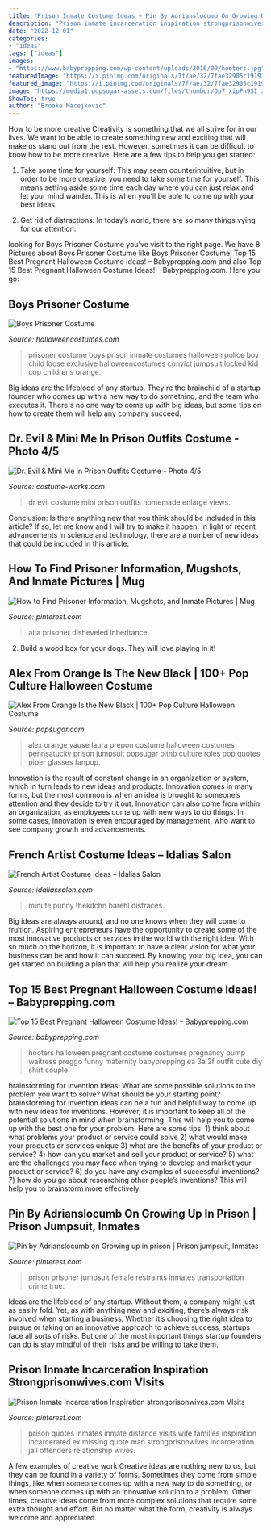 ```yaml
---
title: "Prison Inmate Costume Ideas ~ Pin By Adrianslocumb On Growing Up In Prison"
description: "Prison inmate incarceration inspiration strongprisonwives.com visits"
date: "2022-12-01"
categories:
- "ideas"
tags: ["ideas"]
images:
- "https://www.babyprepping.com/wp-content/uploads/2016/09/hooters.jpg"
featuredImage: "https://i.pinimg.com/originals/7f/ae/32/7fae32905c19193d2b6ad09ae5069634.jpg"
featured_image: "https://i.pinimg.com/originals/7f/ae/32/7fae32905c19193d2b6ad09ae5069634.jpg"
image: "https://media1.popsugar-assets.com/files/thumbor/Op7_xipPn9SI_xVZ8G7Mqsp0Mpo/fit-in/1024x1024/filters:format_auto-!!-:strip_icc-!!-/2013/10/07/787/n/1922283/09e94b51cf8830e5_oitnb_gal_024_h/i/Alex-From-Orange-New-Black.jpeg"
ShowToc: true
author: "Brooke Macejkovic"
---
```



How to be more creative
Creativity is something that we all strive for in our lives. We want to be able to create something new and exciting that will make us stand out from the rest. However, sometimes it can be difficult to know how to be more creative. Here are a few tips to help you get started:
1. Take some time for yourself: This may seem counterintuitive, but in order to be more creative, you need to take some time for yourself. This means setting aside some time each day where you can just relax and let your mind wander. This is when you’ll be able to come up with your best ideas.

2. Get rid of distractions: In today’s world, there are so many things vying for our attention.

	

		
looking for Boys Prisoner Costume you've visit to the right page. We have 8 Pictures about Boys Prisoner Costume like Boys Prisoner Costume, Top 15 Best Pregnant Halloween Costume Ideas! – Babyprepping.com and also Top 15 Best Pregnant Halloween Costume Ideas! – Babyprepping.com. Here you go:
		
    
## Boys Prisoner Costume

<img loading=lazy src="https://images.halloweencostumes.com/products/4977/1-1/boys-prisoner-costume-update2-main.jpg" onerror="this.onerror=null;this.src='https://tse1.mm.bing.net/th?id=OIP.rc_MVV5FUeSQ3FIGkJPcAQHaKl&amp;pid=15.1';" alt="Boys Prisoner Costume">

_Source: halloweencostumes.com_

>prisoner costume boys prison inmate costumes halloween police boy child loose exclusive halloweencostumes convict jumpsuit locked kid cop childrens orange. 

	

Big ideas are the lifeblood of any startup. They're the brainchild of a startup founder who comes up with a new way to do something, and the team who executes it. There's no one way to come up with big ideas, but some tips on how to create them will help any company succeed.

    
## Dr. Evil &amp; Mini Me In Prison Outfits Costume - Photo 4/5

<img loading=lazy src="https://photos.costume-works.com/full/dr_evil_n_mini_me_in_prison_outfits3.jpg" onerror="this.onerror=null;this.src='https://tse1.mm.bing.net/th?id=OIP.Xsgd9u2jae-mI0bUJZkqYwHaLw&amp;pid=15.1';" alt="Dr. Evil &amp; Mini Me in Prison Outfits Costume - Photo 4/5">

_Source: costume-works.com_

>dr evil costume mini prison outfits homemade enlarge views. 

	

Conclusion: Is there anything new that you think should be included in this article? If so, let me know and I will try to make it happen.
In light of recent advancements in science and technology, there are a number of new ideas that could be included in this article.

    
## How To Find Prisoner Information, Mugshots, And Inmate Pictures | Mug

<img loading=lazy src="https://i.pinimg.com/736x/61/6c/fc/616cfc41cfd47f60c86eb23ac7f00de7.jpg" onerror="this.onerror=null;this.src='https://tse1.mm.bing.net/th?id=OIP.ugcac4Mkr_4m_zeBe0wbhgHaE5&amp;pid=15.1';" alt="How to Find Prisoner Information, Mugshots, and Inmate Pictures | Mug">

_Source: pinterest.com_

>aita prisoner disheveled inheritance. 

	

2. Build a wood box for your dogs. They will love playing in it!

    
## Alex From Orange Is The New Black | 100+ Pop Culture Halloween Costume

<img loading=lazy src="https://media1.popsugar-assets.com/files/thumbor/Op7_xipPn9SI_xVZ8G7Mqsp0Mpo/fit-in/1024x1024/filters:format_auto-!!-:strip_icc-!!-/2013/10/07/787/n/1922283/09e94b51cf8830e5_oitnb_gal_024_h/i/Alex-From-Orange-New-Black.jpeg" onerror="this.onerror=null;this.src='https://tse3.mm.bing.net/th?id=OIP.Azt45ONPjLd81d_IQbsLHAHaJ3&amp;pid=15.1';" alt="Alex From Orange Is the New Black | 100+ Pop Culture Halloween Costume">

_Source: popsugar.com_

>alex orange vause laura prepon costume halloween costumes pennsatucky prison jumpsuit popsugar oitnb culture roles pop quotes piper glasses fanpop. 

	

Innovation is the result of constant change in an organization or system, which in turn leads to new ideas and products. Innovation comes in many forms, but the most common is when an idea is brought to someone’s attention and they decide to try it out. Innovation can also come from within an organization, as employees come up with new ways to do things. In some cases, innovation is even encouraged by management, who want to see company growth and advancements.

    
## French Artist Costume Ideas – Idalias Salon

<img loading=lazy src="https://i.pinimg.com/originals/7f/ae/32/7fae32905c19193d2b6ad09ae5069634.jpg" onerror="this.onerror=null;this.src='https://tse4.mm.bing.net/th?id=OIP.vLCuPDnBlQCx3DKj2cX3bwHaLH&amp;pid=15.1';" alt="French Artist Costume Ideas – Idalias Salon">

_Source: idaliassalon.com_

>minute punny thekitchn barehl disfraces. 

	

Big ideas are always around, and no one knows when they will come to fruition. Aspiring entrepreneurs have the opportunity to create some of the most innovative products or services in the world with the right idea. With so much on the horizon, it is important to have a clear vision for what your business can be and how it can succeed. By knowing your big idea, you can get started on building a plan that will help you realize your dream.

    
## Top 15 Best Pregnant Halloween Costume Ideas! – Babyprepping.com

<img loading=lazy src="https://www.babyprepping.com/wp-content/uploads/2016/09/hooters.jpg" onerror="this.onerror=null;this.src='https://tse3.mm.bing.net/th?id=OIP.u_UenkQ0JLrZirjT1YcWcgHaJ4&amp;pid=15.1';" alt="Top 15 Best Pregnant Halloween Costume Ideas! – Babyprepping.com">

_Source: babyprepping.com_

>hooters halloween pregnant costume costumes pregnancy bump waitress preggo funny maternity babyprepping ea 3a 2f outfit cute diy shirt couple. 

	

brainstorming for invention ideas: What are some possible solutions to the problem you want to solve? What should be your starting point?
brainstorming for invention ideas can be a fun and helpful way to come up with new ideas for inventions. However, it is important to keep all of the potential solutions in mind when brainstorming. This will help you to come up with the best one for your problem. Here are some tips: 1) think about what problems your product or service could solve 2) what would make your products or services unique 3) what are the benefits of your product or service? 4) how can you market and sell your product or service? 5) what are the challenges you may face when trying to develop and market your product or service? 6) do you have any examples of successful inventions? 7) how do you go about researching other people’s inventions? This will help you to brainstorm more effectively.

    
## Pin By Adrianslocumb On Growing Up In Prison | Prison Jumpsuit, Inmates

<img loading=lazy src="https://i.pinimg.com/originals/6b/59/76/6b597602311b1b1d6839d1aee59897fd.jpg" onerror="this.onerror=null;this.src='https://tse2.mm.bing.net/th?id=OIP.CTYv4nM7k3CzUzEcShtPqwHaMw&amp;pid=15.1';" alt="Pin by Adrianslocumb on Growing up in prison | Prison jumpsuit, Inmates">

_Source: pinterest.com_

>prison prisoner jumpsuit female restraints inmates transportation crime true. 

	

Ideas are the lifeblood of any startup. Without them, a company might just as easily fold. Yet, as with anything new and exciting, there’s always risk involved when starting a business. Whether it’s choosing the right idea to pursue or taking on an innovative approach to achieve success, startups face all sorts of risks. But one of the most important things startup founders can do is stay mindful of their risks and be willing to take them.

    
## Prison Inmate Incarceration Inspiration Strongprisonwives.com VIsits

<img loading=lazy src="https://i.pinimg.com/736x/d3/37/a4/d337a4b9ea7c3ff8fd346ae260dd926d--prison-inmates-prison-life.jpg?b=t" onerror="this.onerror=null;this.src='https://tse3.mm.bing.net/th?id=OIP.3RpDm3--jJkVAfOd1K0v3wHaLH&amp;pid=15.1';" alt="Prison Inmate Incarceration Inspiration strongprisonwives.com VIsits">

_Source: pinterest.com_

>prison quotes inmates inmate distance visits wife families inspiration incarcerated ex missing quote man strongprisonwives incarceration jail offenders relationship wives. 

	

A few examples of creative work
Creative ideas are nothing new to us, but they can be found in a variety of forms. Sometimes they come from simple things, like when someone comes up with a new way to do something, or when someone comes up with an innovative solution to a problem. Other times, creative ideas come from more complex solutions that require some extra thought and effort. But no matter what the form, creativity is always welcome and appreciated.

